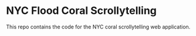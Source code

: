 # NYC Flood Coral Scrollytelling

This repo contains the code for the NYC coral scrollytelling web application.